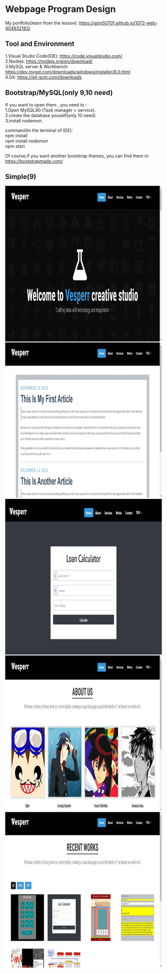 # Webpage Program Design

My portfolio(learn from the lesson): https://gjim50701.github.io/1072-web-404632183/

## Tool and Environment

1.Visual Studio Code(IDE): https://code.visualstudio.com/  
2.Nodejs: https://nodejs.org/en/download/  
3.MySQL  server & Workbench: https://dev.mysql.com/downloads/windows/installer/8.0.html  
4.Git: https://git-scm.com/downloads

## Bootstrap/MySQL(only 9,10 need)

If you want to open them , you need to :  
1.Open MySQL80 (Task manager > service).  
2.create the database youself(only 10 need).  
3.install nodemon.  

command(in the terminal of IDE):  
npm install  
npm install nodemon  
npm start  

Of course,if you want another bootstrap themes, you can find them in: https://bootstrapmade.com/   

## Simple(9)

<img width="1000" height="500" src="https://github.com/gjim50701/1072-web-404632183/blob/master/9.Final-Paper/dbdemo/public/assets/img/githubimage1.JPG"/>

<img width="1000" height="500" src="https://github.com/gjim50701/1072-web-404632183/blob/master/9.Final-Paper/dbdemo/public/assets/img/githubimage2.JPG"/>

<img width="1000" height="500" src="https://github.com/gjim50701/1072-web-404632183/blob/master/9.Final-Paper/dbdemo/public/assets/img/githubimage3.JPG"/>

<img width="1000" height="500" src="https://github.com/gjim50701/1072-web-404632183/blob/master/9.Final-Paper/dbdemo/public/assets/img/githubimage4.JPG"/>

<img width="1000" height="500" src="https://github.com/gjim50701/1072-web-404632183/blob/master/9.Final-Paper/dbdemo/public/assets/img/githubimage5.JPG"/>





